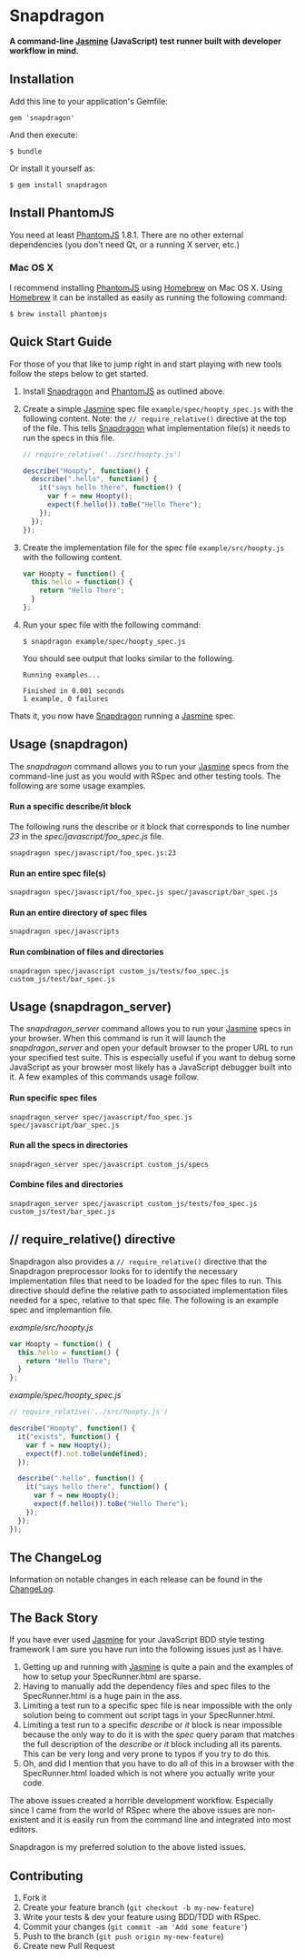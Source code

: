 # Snapdragon

**A command-line [Jasmine](http://pivotal.github.io/jasmine/) (JavaScript) test runner built with developer workflow in mind.**

## Installation

Add this line to your application's Gemfile:

    gem 'snapdragon'

And then execute:

    $ bundle

Or install it yourself as:

    $ gem install snapdragon

## Install PhantomJS

You need at least [PhantomJS](http://phantomjs.org) 1.8.1. There are no other
external dependencies (you don't need Qt, or a running X server, etc.)

### Mac OS X

I recommend installing [PhantomJS](http://phantomjs.org/) using
[Homebrew](http://mxcl.github.io/homebrew/) on Mac OS X. Using
[Homebrew](http://mxcl.github.io/homebrew/) it can be installed as easily as
running the following command:

    $ brew install phantomjs

## Quick Start Guide

For those of you that like to jump right in and start playing with new tools
follow the steps below to get started.

1. Install [Snapdragon](http://github.com/reachlocal/snapdragon) and
   [PhantomJS](http://phantomjs.org/) as outlined above.

2. Create a simple [Jasmine](http://pivotal.github.io/jasmine/) spec file
   `example/spec/hoopty_spec.js` with the following content. Note: the
   `// require_relative()` directive at the top of the file. This tells
   [Snapdragon](http://github.com/reachlocal/snapdragon) what
   implementation file(s) it needs to run the specs in this file.

    ```javascript
    // require_relative('../src/hoopty.js')

    describe("Hoopty", function() {
      describe(".hello", function() {
        it("says hello there", function() {
          var f = new Hoopty();
          expect(f.hello()).toBe("Hello There");
        });
      });
    });
    ```

3. Create the implementation file for the spec file `example/src/hoopty.js`
   with the following content.

    ```javascript
    var Hoopty = function() {
      this.hello = function() {
        return "Hello There";
      }
    };
    ```

4. Run your spec file with the following command:

    ```text
    $ snapdragon example/spec/hoopty_spec.js
    ```

    You should see output that looks similar to the following.

    ```text
    Running examples...

    Finished in 0.001 seconds
    1 example, 0 failures
    ```

Thats it, you now have [Snapdragon](http://github.com/reachlocal/snapdragon)
running a [Jasmine](http://pivotal.github.io/jasmine/) spec.

## Usage (snapdragon)

The *snapdragon* command allows you to run your
[Jasmine](http://pivotal.github.io/jasmine/) specs from the command-line just
as you would with RSpec and other testing tools. The following are some usage
examples.

#### Run a specific describe/it block

The following runs the describe or it block that corresponds to line number
*23* in the *spec/javascript/foo_spec.js* file.

```
snapdragon spec/javascript/foo_spec.js:23
```

#### Run an entire spec file(s)

```
snapdragon spec/javascript/foo_spec.js spec/javascript/bar_spec.js
```

#### Run an entire directory of spec files

```
snapdragon spec/javascripts
```

#### Run combination of files and directories

```
snapdragon spec/javascript custom_js/tests/foo_spec.js custom_js/test/bar_spec.js
```

## Usage (snapdragon_server)

The *snapdragon_server* command allows you to run your
[Jasmine](http://pivotal.github.io/jasmine/) specs in your browser. When this
command is run it will launch the *snapdragon_server* and open your default
browser to the proper URL to run your specified test suite. This is especially
useful if you want to debug some JavaScript as your browser most likely has a
JavaScript debugger built into it. A few examples of this commands usage
follow.

#### Run specific spec files

```
snapdragon_server spec/javascript/foo_spec.js spec/javascript/bar_spec.js
```

#### Run all the specs in directories

```
snapdragon_server spec/javascript custom_js/specs
```

#### Combine files and directories

```
snapdragon_server spec/javascript custom_js/tests/foo_spec.js custom_js/test/bar_spec.js
```

## // require_relative() directive

Snapdragon also provides a `// require_relative()` directive that the
Snapdragon preprocessor looks for to identify the necessary implementation
files that need to be loaded for the spec files to run. This directive should
define the relative path to associated implementation files needed for a spec,
relative to that spec file. The following is an example spec and implemantion
file.

*example/src/hoopty.js*

```javascript
var Hoopty = function() {
  this.hello = function() {
    return "Hello There";
  }
};
```

*example/spec/hoopty_spec.js*

```javascript
// require_relative('../src/hoopty.js')

describe("Hoopty", function() {
  it("exists", function() {
    var f = new Hoopty();
    expect(f).not.toBe(undefined);
  });

  describe(".hello", function() {
    it("says hello there", function() {
      var f = new Hoopty();
      expect(f.hello()).toBe("Hello There");
    });
  });
});

```

## The ChangeLog

Information on notable changes in each release can be found in the
[ChangeLog](http://github.com/reachlocal/snapdragon/blob/master/ChangeLog.markdown).

## The Back Story

If you have ever used [Jasmine](http://pivotal.github.io/jasmine/) for your
JavaScript BDD style testing framework I am sure you have run into the
following issues just as I have.

1. Getting up and running with [Jasmine](http://pivotal.github.io/jasmine/) is
   quite a pain and the examples of how to setup your SpecRunner.html are
   sparse.
2. Having to manually add the dependency files and spec files to the
   SpecRunner.html is a huge pain in the ass.
3. Limiting a test run to a specific spec file is near impossible with the
   only solution being to comment out script tags in your SpecRunner.html.
4. Limiting a test run to a specific *describe* or *it* block is near
   impossible because the only way to do it is with the *spec* query param that
   matches the full description of the *describe* or *it* block including all
   its parents. This can be very long and very prone to typos if you try to
   do this.
5. Oh, and did I mention that you have to do all of this in a browser with the
   SpecRunner.html loaded which is not where you actually write your code.

The above issues created a horrible development workflow. Especially
since I came from the world of RSpec where the above issues are non-existent
and it is easily run from the command line and integrated into most editors.

Snapdragon is my preferred solution to the above listed issues.

## Contributing

1. Fork it
2. Create your feature branch (`git checkout -b my-new-feature`)
3. Write your tests & dev your feature using BDD/TDD with RSpec.
4. Commit your changes (`git commit -am 'Add some feature'`)
5. Push to the branch (`git push origin my-new-feature`)
6. Create new Pull Request
